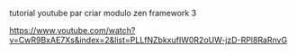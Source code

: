 tutorial youtube par criar modulo zen framework 3

https://www.youtube.com/watch?v=CwR9BxAE7Xs&index=2&list=PLLfNZbkxufIW0R2oUW-jzD-RPl8RaRnvG